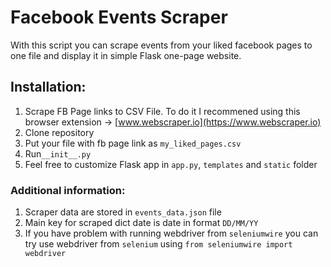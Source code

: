 # Facebook Events Scraper
With this script you can scrape events from your liked facebook pages to one file and display it in simple Flask one-page website. 

## Installation:
1. Scrape FB Page links to CSV File. To do it I recommened using this browser extension -> [www.webscraper.io](https://www.webscraper.io)
2. Clone repository
3. Put your file with fb page link as `my_liked_pages.csv`
4. Run`__init__.py`
5. Feel free to customize Flask app in `app.py`, `templates` and `static` folder


### Additional information:
1. Scraper data are stored in `events_data.json` file
2. Main key for scraped dict date is date in format `DD/MM/YY`
3. If you have problem with running webdriver from `seleniumwire` you can try use webdriver from `selenium` using `from seleniumwire import webdriver`